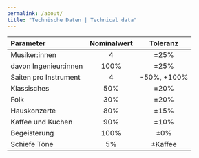 ```yaml
---
permalink: /about/
title: "Technische Daten | Technical data"
---
```


| Parameter | Nominalwert | Toleranz |
|:---       | :----: | :---: |
|Musiker:innen | 4 | ±25% |
|davon Ingenieur:innen | 100% | ±25% |
|Saiten pro Instrument | 4 | -50%, +100% |
|Klassisches | 50% | ±20% |
|Folk | 30% | ±20% |
|Hauskonzerte | 80% | ±15% |
|Kaffee und Kuchen | 90% | ±10% |
|Begeisterung | 100% | ±0% |
|Schiefe Töne | 5% | ±Kaffee |
